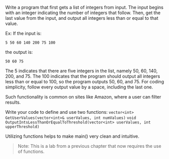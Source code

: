 Write a program that first gets a list of integers from input. The input begins with an integer indicating the number of integers that follow. Then, get the last value from the input, and output all integers less than or equal to that value.

Ex: If the input is:

```
5 50 60 140 200 75 100
```
the output is:

```
50 60 75
```
The 5 indicates that there are five integers in the list, namely 50, 60, 140, 200, and 75. The 100 indicates that the program should output all integers less than or equal to 100, so the program outputs 50, 60, and 75. For coding simplicity, follow every output value by a space, including the last one.

Such functionality is common on sites like Amazon, where a user can filter results.

Write your code to define and use two functions:
`vector<int> GetUserValues(vector<int>& userValues, int numValues)`
`void OutputIntsLessThanOrEqualToThreshold(vector<int> userValues, int upperThreshold)`

Utilizing functions helps to make main() very clean and intuitive.

> Note: This is a lab from a previous chapter that now requires the use of functions.